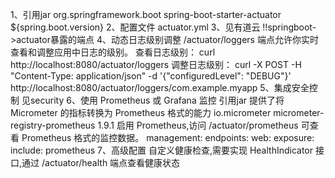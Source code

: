 1、引用jar
    <dependency>
        <groupId>org.springframework.boot</groupId>
        <artifactId>spring-boot-starter-actuator</artifactId>
        <version>${spring.boot.version}</version>
    </dependency>
2、配置文件
    actuator.yml
3、见有道云 !!springboot->actuator暴露的端点
4、动态日志级别调整
    /actuator/loggers 端点允许你实时查看和调整应用中日志的级别。
    查看日志级别：
        curl http://localhost:8080/actuator/loggers
    调整日志级别：
        curl -X POST -H "Content-Type: application/json" -d '{"configuredLevel": "DEBUG"}' http://localhost:8080/actuator/loggers/com.example.myapp
5、集成安全控制
    见security
6、使用 Prometheus 或 Grafana 监控
    引用jar 提供了将 Micrometer 的指标转换为 Prometheus 格式的能力
        <dependency>
            <groupId>io.micrometer</groupId>
            <artifactId>micrometer-registry-prometheus</artifactId>
            <version>1.9.1</version>
        </dependency>
    启用 Prometheus,访问 /actuator/prometheus 可查看 Prometheus 格式的监控数据。
        management:
          endpoints:
            web:
              exposure:
                include: prometheus
7、高级配置
    自定义健康检查,需要实现 HealthIndicator 接口,通过 /actuator/health 端点查看健康状态